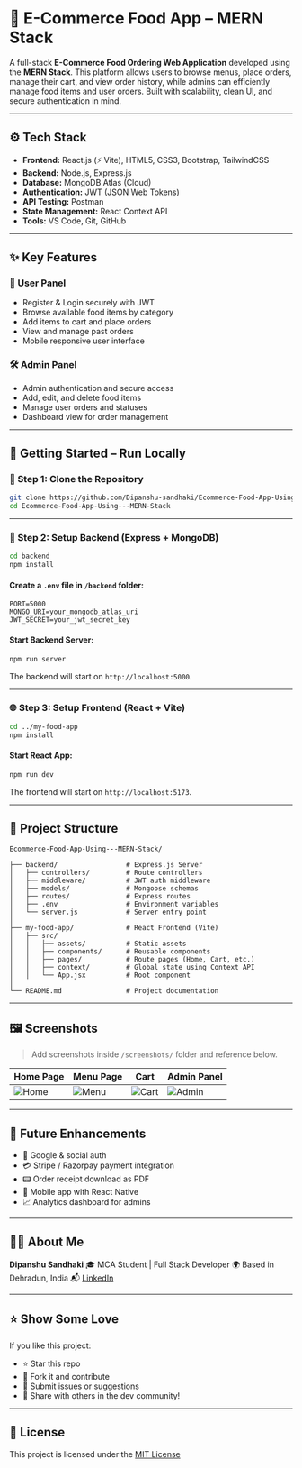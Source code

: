 # 🍔 E-Commerce Food App – MERN Stack

A full-stack **E-Commerce Food Ordering Web Application** developed using the **MERN Stack**. This platform allows users to browse menus, place orders, manage their cart, and view order history, while admins can efficiently manage food items and user orders. Built with scalability, clean UI, and secure authentication in mind.

---

## ⚙️ Tech Stack

* **Frontend:** React.js (⚡ Vite), HTML5, CSS3, Bootstrap, TailwindCSS
* **Backend:** Node.js, Express.js
* **Database:** MongoDB Atlas (Cloud)
* **Authentication:** JWT (JSON Web Tokens)
* **API Testing:** Postman
* **State Management:** React Context API
* **Tools:** VS Code, Git, GitHub

---

## ✨ Key Features

### 👤 User Panel

* Register & Login securely with JWT
* Browse available food items by category
* Add items to cart and place orders
* View and manage past orders
* Mobile responsive user interface

### 🛠️ Admin Panel

* Admin authentication and secure access
* Add, edit, and delete food items
* Manage user orders and statuses
* Dashboard view for order management

---

## 🚀 Getting Started – Run Locally

### 🔽 Step 1: Clone the Repository

```bash
git clone https://github.com/Dipanshu-sandhaki/Ecommerce-Food-App-Using---MERN-Stack.git
cd Ecommerce-Food-App-Using---MERN-Stack
```

---

### 🧱 Step 2: Setup Backend (Express + MongoDB)

```bash
cd backend
npm install
```

#### Create a `.env` file in `/backend` folder:

```env
PORT=5000
MONGO_URI=your_mongodb_atlas_uri
JWT_SECRET=your_jwt_secret_key
```

#### Start Backend Server:

```bash
npm run server
```

The backend will start on `http://localhost:5000`.

---

### 🌐 Step 3: Setup Frontend (React + Vite)

```bash
cd ../my-food-app
npm install
```

#### Start React App:

```bash
npm run dev
```

The frontend will start on `http://localhost:5173`.

---

## 📁 Project Structure

```
Ecommerce-Food-App-Using---MERN-Stack/
️
├── backend/                 # Express.js Server
│   ├── controllers/         # Route controllers
│   ├── middleware/          # JWT auth middleware
│   ├── models/              # Mongoose schemas
│   ├── routes/              # Express routes
│   ├── .env                 # Environment variables
│   └── server.js            # Server entry point
│
├── my-food-app/             # React Frontend (Vite)
│   ├── src/
│   │   ├── assets/          # Static assets
│   │   ├── components/      # Reusable components
│   │   ├── pages/           # Route pages (Home, Cart, etc.)
│   │   ├── context/         # Global state using Context API
│   │   └── App.jsx          # Root component
│
└── README.md                # Project documentation
```

---

## 🖼️ Screenshots

> Add screenshots inside `/screenshots/` folder and reference below.

| Home Page                     | Menu Page                     | Cart                          | Admin Panel                     |
| ----------------------------- | ----------------------------- | ----------------------------- | ------------------------------- |
| ![Home](screenshots/Home.png) | ![Menu](screenshots/Menu.png) | ![Cart](screenshots/Cart.png) | ![Admin](screenshots/Admin.png) |

---

## 🔧 Future Enhancements

* 🔐 Google & social auth
* 💳 Stripe / Razorpay payment integration
* 📟 Order receipt download as PDF
* 📲 Mobile app with React Native
* 📈 Analytics dashboard for admins

---

## 🙋‍♂️ About Me

**Dipanshu Sandhaki**
🎓 MCA Student | Full Stack Developer
🌍 Based in Dehradun, India
📬 [LinkedIn](https://www.linkedin.com/in/dipanshusandhaki)

---

## ⭐ Show Some Love

If you like this project:

* ⭐ Star this repo
* 🍝 Fork it and contribute
* 🐞 Submit issues or suggestions
* 📢 Share with others in the dev community!

---

## 📜 License

This project is licensed under the [MIT License](LICENSE)
